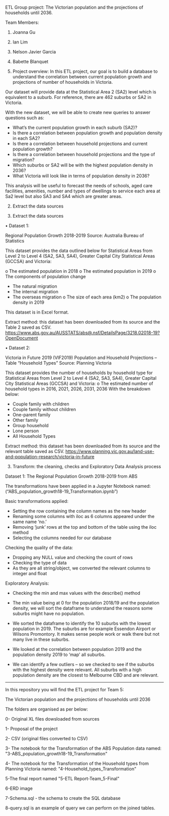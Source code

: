 ETL Group project: The Victorian population and the projections of households until 2036.

Team Members: 
1.	Joanna Gu
2.	Ian Lim
3.	Nelson Javier Garcia
4.	Babette Blanquet

1.	Project overview:
In this ETL project, our goal is to build a database to understand the correlation between current population growth and projections of number of households in Victoria.

Our dataset will provide data at the Statistical Area 2 (SA2) level which is equivalent to a suburb. For reference, there are 462 suburbs or SA2 in Victoria.

With the new dataset, we will be able to create new queries to answer questions such as:
-	What’s the current population growth in each suburb (SA2)?
-	Is there a correlation between population growth and population density in each SA2?
-	Is there a correlation between household projections and current population growth?
-	Is there a correlation between household projections and the type of migration?
-	Which suburbs or SA2 will be with the highest population density in 2036? 
-	What Victoria will look like in terms of population density in 2036?

This analysis will be useful to forecast the needs of schools, aged care facilities, amenities, number and types of dwellings to service each area at Sa2 level but also SA3 and SA4 which are greater areas.

2.	Extract the data sources

2.	Extract the data sources

•	Dataset 1:

Regional Population Growth 2018-2019
Source: Australia Bureau of Statistics

This dataset provides the data outlined below for Statistical Areas from Level 2 to Level 4 (SA2, SA3, SA4), Greater Capital City Statistical Areas (GCCSA) and Victoria:

o	The estimated population in 2018
o	The estimated population in 2019
o	The components of population change
  -	The natural migration
  - The internal migration
  - The overseas migration
o	The size of each area (km2)
o	The population density in 2019

This dataset is in Excel format.

Extract method: this dataset has been downloaded from its source and the Table 2 saved as CSV.
https://www.abs.gov.au/AUSSTATS/abs@.nsf/DetailsPage/3218.02018-19?OpenDocument


•	Dataset 2:

Victoria in Future 2019 (VIF2019) Population and Household Projections – Table “Household Types”
Source: Planning Victoria

This dataset provides the number of households by household type for Statistical Areas from Level 2 to Level 4 (SA2, SA3, SA4), Greater Capital City Statistical Areas (GCCSA) and Victoria:
o	The estimated number of household types in 2016, 2021, 2026, 2031, 2036
With the breakdown below:
  -	Couple family with children	
  -	Couple family without children	
  - One-parent family	
  -	Other family	
  - Group household	
  - Lone person
  - All Household Types

Extract method: this dataset has been downloaded from its source and the relevant table saved as CSV.
https://www.planning.vic.gov.au/land-use-and-population-research/victoria-in-future

3.	Transform: the cleaning, checks and Exploratory Data Analysis process

Dataset 1: The Regional Population Growth 2018-2019 from ABS

The transformations have been applied in a Jupyter Notebook named: (“ABS_population_growth18-19_Transformation.ipynb”)

Basic transformations applied:

-	Setting the row containing the column names as the new header
-	Renaming some columns with iloc as 6 columns appeared under the same name ‘no.’
-	Removing ‘junk’ rows at the top and bottom of the table using the iloc method
-	Selecting the columns needed for our database

Checking the quality of the data:

-	Dropping any NULL value and checking the count of rows
-	Checking the type of data
-	As they are all string/object, we converted the relevant columns to integer and float

Exploratory Analysis:

-	Checking the min and max values with the describe() method
-	The min value being at 0 for the population 2018/19 and the population density, we will sort the dataframe to understand the reasons some suburbs might have no population.
-	We sorted the dataframe to identify the 10 suburbs with the lowest population in 2019. The suburbs are for example Essendon Airport or Wilsons Promontory. It makes sense people work or walk there but not many live in these suburbs.
-	We looked at the correlation between population 2019 and the population density 2019 to ‘map’ all suburbs. 

 


-	We can identify a few outliers – so we checked to see if the suburbs with the highest density were relevant. All suburbs with a high population density are the closest to Melbourne CBD and are relevant.

-----------------------------------------------

In this repository you will find the ETL project for Team 5:

The Victorian population and the projections of households until 2036


The folders are organised as per below:

0- Original XL files dowsloaded from sources

1- Proposal of the project

2- CSV (original files converted to CSV)

3- The notebook for the Transformation of the ABS Population data named: "3-ABS_population_growth18-19_Transformation"

4- The notebook for the Transformation of the Household types from Planning Victoria named: "4-Household_types_Transformation"

5-The final report named "5-ETL Report-Team_5-Final"

6-ERD image

7-Schema.sql - the schema to create the SQL database

8-query.sql is an example of query we can perform on the joined tables.


